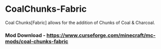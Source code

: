 # CoalChunks-Fabric

Coal Chunks[Fabric] allows for the addition of Chunks of Coal & Charcoal.

### Mod Download - https://www.curseforge.com/minecraft/mc-mods/coal-chunks-fabric
